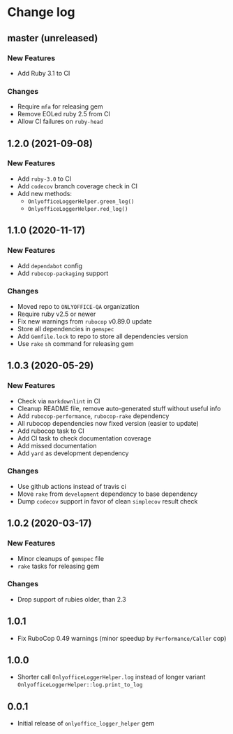 # Change log

## master (unreleased)

### New Features

* Add Ruby 3.1 to CI

### Changes

* Require `mfa` for releasing gem
* Remove EOLed ruby 2.5 from CI
* Allow CI failures on `ruby-head`

## 1.2.0 (2021-09-08)

### New Features

* Add `ruby-3.0` to CI
* Add `codecov` branch coverage check in CI
* Add new methods:
  * `OnlyofficeLoggerHelper.green_log()`
  * `OnlyofficeLoggerHelper.red_log()`

## 1.1.0 (2020-11-17)

### New Features

* Add `dependabot` config
* Add `rubocop-packaging` support

### Changes

* Moved repo to `ONLYOFFICE-QA` organization
* Require ruby v2.5 or newer
* Fix new warnings from `rubocop` v0.89.0 update
* Store all dependencies in `gemspec`
* Add `Gemfile.lock` to repo to store all dependencies version
* Use `rake` `sh` command for releasing gem

## 1.0.3 (2020-05-29)

### New Features

* Check via `markdownlint` in CI
* Cleanup README file, remove auto-generated stuff without useful info
* Add `rubocop-performance`, `rubocop-rake` dependency
* All rubocop dependencies now fixed version (easier to update)
* Add rubocop task to CI
* Add CI task to check documentation coverage
* Add missed documentation
* Add `yard` as development dependency

### Changes

* Use github actions instead of travis ci
* Move `rake` from `development` dependency to base dependency
* Dump `codecov` support in favor of clean `simplecov` result check

## 1.0.2 (2020-03-17)

### New Features

* Minor cleanups of `gemspec` file
* `rake` tasks for releasing gem

### Changes

* Drop support of rubies older, than 2.3

## 1.0.1

* Fix RuboCop 0.49 warnings (minor speedup by `Performance/Caller` cop)

## 1.0.0

* Shorter call `OnlyofficeLoggerHelper.log` instead of longer variant `OnlyofficeLoggerHelper::log.print_to_log`

## 0.0.1

* Initial release of `onlyoffice_logger_helper` gem
